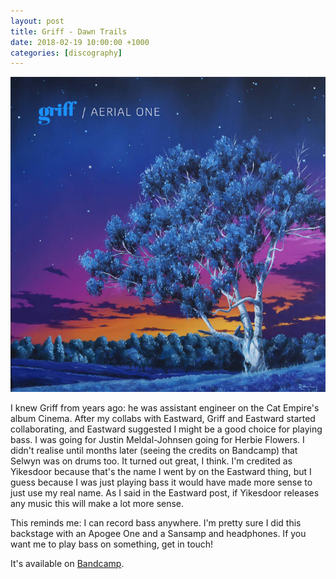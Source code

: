 ```yaml
---
layout: post
title: Griff - Dawn Trails
date: 2018-02-19 10:00:00 +1000
categories: [discography]
---
```


![](/assets/discography/aerial-one.jpg)

I knew Griff from years ago: he was assistant engineer on the Cat Empire's album Cinema. After my collabs with Eastward, Griff and Eastward started collaborating, and Eastward suggested I might be a good choice for playing bass. I was going for Justin Meldal-Johnsen going for Herbie Flowers. I didn't realise until months later (seeing the credits on Bandcamp) that Selwyn was on drums too. It turned out great, I think. I'm credited as Yikesdoor because that's the name I went by on the Eastward thing, but I guess because I was just playing bass it would have made more sense to just use my real name. As I said in the Eastward post, if Yikesdoor releases any music this will make a lot more sense.

This reminds me: I can record bass anywhere. I'm pretty sure I did this backstage with an Apogee One and a Sansamp and headphones. If you want me to play bass on something, get in touch!

It's available on [Bandcamp](https://griffmusic.bandcamp.com/album/aerial-one).